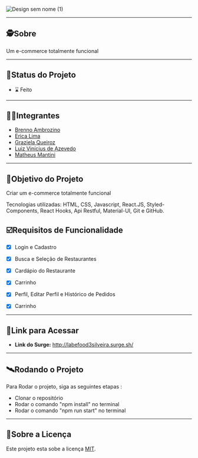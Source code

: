 ![Design sem nome (1)](https://user-images.githubusercontent.com/99096015/179119485-6e1b4ac7-72a5-4dc2-a4d7-aed400226b07.png)

---

##  🕵Sobre

Um e-commerce totalmente funcional

---
##  🧭Status do Projeto

 - ⌛ Feito

---

##  👩🏾Integrantes 

- [Brenno Ambrozino](https://github.com/brennoambrozino)
- [Erica Lima](https://github.com/EricaInaciadeLima)
- [Graziela Queiroz](https://github.com/graziela-queiroz)
- [Luiz Vinícius de Azevedo](https://github.com/azevedolv)
- [Matheus Mantini](https://github.com/matheusmantini)

---

##  🎯Objetivo do Projeto

 Criar um e-commerce totalmente funcional
 
 Tecnologias utilizadas: HTML, CSS, Javascript, React.JS, Styled-Components, React Hooks, Api Restful, Material-UI, Git e GitHub.

## ☑️Requisitos de Funcionalidade

- [x] Login e Cadastro
- [x] Busca e Seleção de Restaurantes
- [x] Cardápio do Restaurante
- [x] Carrinho
- [x] Perfil, Editar Perfil e Histórico de Pedidos
- [x] Carrinho



---

## 🔗Link para Acessar

- **Link do Surge:** http://labefood3silveira.surge.sh/

---


## 🛰Rodando o Projeto

Para Rodar o projeto, siga as seguintes etapas :

- Clonar o repositório
- Rodar o comando "npm install" no terminal
- Rodar o comando "npm run start" no terminal


---

## 📝Sobre a Licença

Este projeto esta sobe a licença [MIT](./LICENSE).
